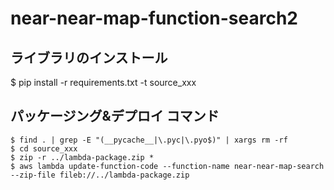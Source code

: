 # near-near-map-function-search2


## ライブラリのインストール
$ pip install -r requirements.txt -t source_xxx


## パッケージング&デプロイ コマンド

```
$ find . | grep -E "(__pycache__|\.pyc|\.pyo$)" | xargs rm -rf
$ cd source_xxx
$ zip -r ../lambda-package.zip *
$ aws lambda update-function-code --function-name near-near-map-search --zip-file fileb://../lambda-package.zip
```
